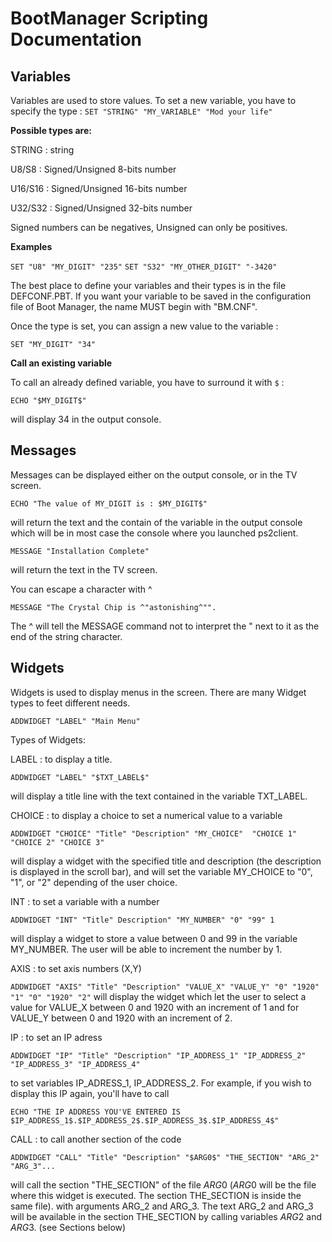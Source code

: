 # BootManager Scripting Documentation

## Variables
Variables are used to store values.
To set a new variable, you have to specify the type :
```SET "STRING" "MY_VARIABLE" "Mod your life"```

**Possible types are:**

STRING : string


U8/S8 : Signed/Unsigned 8-bits number

U16/S16 : Signed/Unsigned 16-bits number

U32/S32 : Signed/Unsigned 32-bits number


Signed numbers can be negatives, Unsigned can only be positives.


**Examples**


```SET "U8" "MY_DIGIT" "235"```
```SET "S32" "MY_OTHER_DIGIT" "-3420"```


The best place to define your variables and their types is in the file DEFCONF.PBT.
If you want your variable to be saved in the configuration file of Boot Manager, the name MUST begin with "BM.CNF".


Once the type is set, you can assign a new value to the variable :

```SET "MY_DIGIT" "34"```

**Call an existing variable**

To call an already defined variable, you have to surround it with ```$``` :

```ECHO "$MY_DIGIT$"```

will display 34 in the output console.


## Messages
Messages can be displayed either on the output console, or in the TV screen.

```ECHO "The value of MY_DIGIT is : $MY_DIGIT$"```

will return the text and the contain of the variable in the output console which will be in most case the console where you launched ps2client.


```MESSAGE "Installation Complete"```

will return the text in the TV screen.


You can escape a character with ^

```MESSAGE "The Crystal Chip is ^"astonishing^"".```

The ^ will tell the MESSAGE command not to interpret the " next to it as the end of the string character.


## Widgets
Widgets is used to display menus in the screen. There are many Widget types to feet different needs.


```ADDWIDGET "LABEL" "Main Menu"```

Types of Widgets:


LABEL : to display a title.

```ADDWIDGET "LABEL" "$TXT_LABEL$"```

will display a title line with the text contained in the variable TXT_LABEL.


CHOICE : to display a choice to set a numerical value to a variable

```ADDWIDGET "CHOICE" "Title" "Description" "MY_CHOICE"  "CHOICE 1" "CHOICE 2" "CHOICE 3"```

will display a widget with the specified title and description (the description is displayed in the scroll bar), and will set the variable MY_CHOICE to "0", "1", or "2" depending of the user choice.


INT : to set a variable with a number

```ADDWIDGET "INT" "Title" Description" "MY_NUMBER" "0" "99" 1```

will display a widget to store a value between 0 and 99 in the variable MY_NUMBER. The user will be able to increment the number by 1.


AXIS : to set axis numbers (X,Y)

```ADDWIDGET "AXIS" "Title" "Description" "VALUE_X" "VALUE_Y" "0" "1920" "1" "0" "1920" "2"```
will display the widget which let the user to select a value for VALUE_X between 0 and 1920 with an increment of 1 and for VALUE_Y between 0 and 1920 with an increment of 2.


IP : to set an IP adress

```ADDWIDGET "IP" "Title" "Description" "IP_ADDRESS_1" "IP_ADDRESS_2" "IP_ADDRESS_3" "IP_ADDRESS_4"```

to set variables IP_ADRESS_1, IP_ADDRESS_2. For example, if you wish to display this IP again, you'll have to call


```ECHO "THE IP ADDRESS YOU'VE ENTERED IS $IP_ADDRESS_1$.$IP_ADDRESS_2$.$IP_ADDRESS_3$.$IP_ADDRESS_4$"```


CALL : to call another section of the code

```ADDWIDGET "CALL" "Title" "Description" "$ARG0$" "THE_SECTION" "ARG_2" "ARG_3"...```

will call the section "THE_SECTION" of the file $ARG0$ ($ARG0$ will be the file where this widget is executed. The section THE_SECTION is inside the same file). with arguments ARG_2 and ARG_3.
The text ARG_2 and ARG_3 will be available in the section THE_SECTION by calling variables $ARG2$ and $ARG3$. (see Sections below)